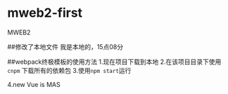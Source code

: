 # mweb2-first
MWEB2

##修改了本地文件
我是本地的，15点08分

##webpack终极模板的使用方法
1.现在项目下载到本地
2.在该项目目录下使用
	```
	cnpm
	```
	下载所有的依赖包
3.使用`npm start`运行

4.new Vue is MAS